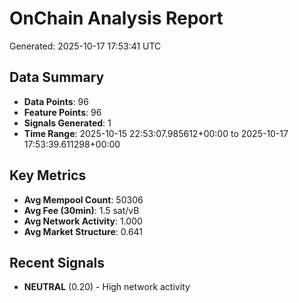# OnChain Analysis Report
Generated: 2025-10-17 17:53:41 UTC

## Data Summary
- **Data Points**: 96
- **Feature Points**: 96
- **Signals Generated**: 1
- **Time Range**: 2025-10-15 22:53:07.985612+00:00 to 2025-10-17 17:53:39.611298+00:00

## Key Metrics
- **Avg Mempool Count**: 50306
- **Avg Fee (30min)**: 1.5 sat/vB
- **Avg Network Activity**: 1.000
- **Avg Market Structure**: 0.641

## Recent Signals
- **NEUTRAL** (0.20) - High network activity
